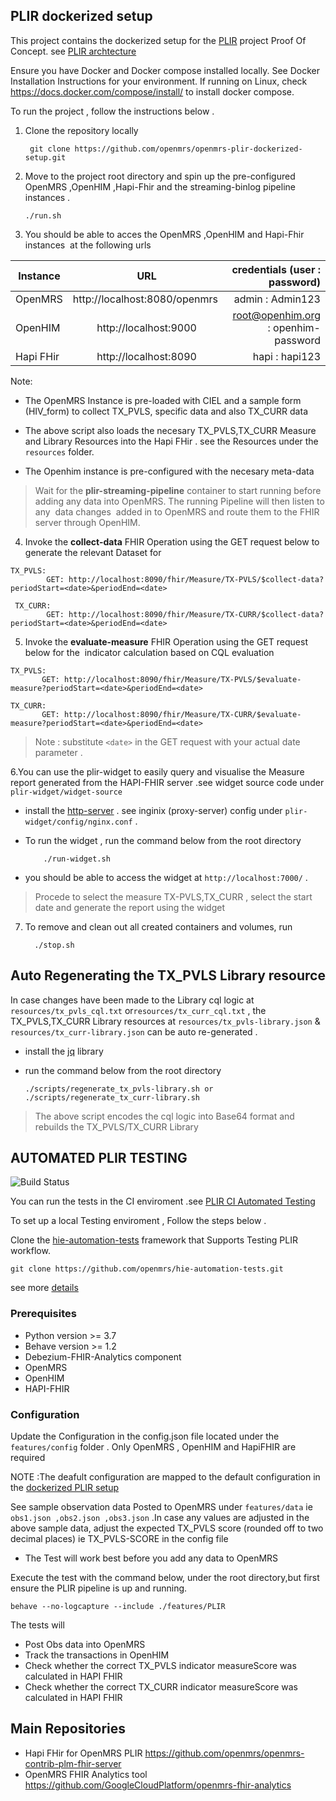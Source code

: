 ## PLIR dockerized setup
This project contains the dockerized setup for the [PLIR](https://wiki.openmrs.org/pages/viewpage.action?pageId=235278351) project Proof Of Concept.
see [PLIR archtecture](https://wiki.openmrs.org/display/projects/Architectural+Design+Approach+to+support+an+integrated+approach+to+patient-level+indicator+reporting+for+OpenMRS)

Ensure you have Docker and Docker compose installed locally.
See Docker Installation Instructions for your environment.  If running on Linux, check https://docs.docker.com/compose/install/ to install docker compose.

To run the project , follow the instructions below .
1. Clone the repository locally

        git clone https://github.com/openmrs/openmrs-plir-dockerized-setup.git

2. Move to the project root directory and spin up the pre-configured OpenMRS ,OpenHIM ,Hapi-Fhir and the streaming-binlog pipeline instances . 

       ./run.sh

3. You should be able to acces the OpenMRS ,OpenHIM and Hapi-Fhir instances  at the following urls



| Instance  |     URL       | credentials (user : password)|
|---------- |:-------------:|------:                       |
| OpenMRS   |  http://localhost:8080/openmrs  | admin : Admin123 |
| OpenHIM   |    http://localhost:9000  |  root@openhim.org : openhim-password |
| Hapi FHir | http://localhost:8090 |    hapi : hapi123| 


   Note:
 * The OpenMRS Instance is pre-loaded with CIEL and a  sample form (HIV_form) to collect TX_PVLS, specific data and also TX_CURR data

 * The above script also loads the necesary TX_PVLS,TX_CURR Measure and Library Resources into the Hapi FHir . see the Resources under the `resources` folder.

 * The Openhim instance is pre-configured with the necesary meta-data

  > Wait for the **plir-streaming-pipeline** container to start running before adding any data into OpenMRS. The running Pipeline will then listen to any  data changes  added in to OpenMRS and route them to the FHIR server through OpenHIM.

   

  4. Invoke the **collect-data** FHIR Operation using the GET request below to generate the relevant Dataset for 
  
  	TX_PVLS:     
            GET: http://localhost:8090/fhir/Measure/TX-PVLS/$collect-data?periodStart=<date>&periodEnd=<date>

 	 TX_CURR:    
            GET: http://localhost:8090/fhir/Measure/TX-CURR/$collect-data?periodStart=<date>&periodEnd=<date>

  5. Invoke the  **evaluate-measure** FHIR Operation using the GET request below for the  indicator calculation based on CQL evaluation
   
   	TX_PVLS:     
           GET: http://localhost:8090/fhir/Measure/TX-PVLS/$evaluate-measure?periodStart=<date>&periodEnd=<date>

   	TX_CURR:      
           GET: http://localhost:8090/fhir/Measure/TX-CURR/$evaluate-measure?periodStart=<date>&periodEnd=<date>      
         
  > Note : substitute `<date>` in the GET request with your actual date parameter  .  

   6.You can use the plir-widget to easily query and  visualise the Measure report generated from the HAPI-FHIR server .see widget source code under `plir-widget/widget-source`
   
* install the [http-server](https://www.npmjs.com/package/http-server)  .
 see inginix (proxy-server) config under  `plir-widget/config/nginx.conf`  . 
* To run the widget , run the command below from the root directory



          ./run-widget.sh  


 * you should be able to access the widget at `http://localhost:7000/` .

>  Procede to select the measure  TX-PVLS,TX_CURR ,
      select the start date and generate the report using the widget
      


 7. To remove and clean out all created containers and volumes, run

          ./stop.sh

 ## Auto Regenerating the TX_PVLS Library resource    
 In case changes have been made to the Library cql logic at  `resources/tx_pvls_cql.txt` or`resources/tx_curr_cql.txt`   , the  TX_PVLS,TX_CURR Library resources at  `resources/tx_pvls-library.json` & `resources/tx_curr-library.json` can be auto re-generated .

 * install the [jq](https://linuxhint.com/bash_jq_command/) library 

 * run the command below from the root directory

       ./scripts/regenerate_tx_pvls-library.sh or ./scripts/regenerate_tx_curr-library.sh
  > The above script encodes the cql logic into Base64 format and rebuilds the TX_PVLS/TX_CURR Library  

## AUTOMATED PLIR TESTING 
![Build Status](https://github.com/openmrs/hie-automation-tests/actions/workflows/plir.yml/badge.svg)

You can run the tests in the CI enviroment .see [PLIR CI Automated Testing](https://github.com/openmrs/hie-automation-tests/actions/workflows/plir.yml)

To set up a local Testing enviroment , Follow the steps below .

Clone the  [hie-automation-tests](https://github.com/openmrs/hie-automation-tests) framework that Supports Testing PLIR workflow.

    git clone https://github.com/openmrs/hie-automation-tests.git

see more [details](https://github.com/openmrs/hie-automation-tests/blob/master/PLIR-TEST.md) 
### Prerequisites

* Python version >= 3.7
* Behave version >= 1.2
* Debezium-FHIR-Analytics component
* OpenMRS
* OpenHIM 
* HAPI-FHIR

### Configuration 
 
Update the Configuration in the config.json file located under the `features/config` folder . Only OpenMRS , OpenHIM and HapiFHIR are required

NOTE :The deafult  configuration are mapped to the default configuration in the [dockerized PLIR setup](https://github.com/openmrs/openmrs-plir-dockerized-setup)

See sample observation data Posted to OpenMRS under `features/data` ie `obs1.json ,obs2.json ,obs3.json` .In case any values are adjusted in the above sample data, adjust the expected TX_PVLS score (rounded off to two decimal places) ie TX_PVLS-SCORE in the config file

* The Test will work best before you add any data to OpenMRS

Execute the test with the  command below, under the root directory,but first ensure the PLIR pipeline is up and running.

	behave --no-logcapture --include ./features/PLIR
 	
The tests will
 * Post Obs data into OpenMRS 
 * Track the transactions in OpenHIM
 * Check whether the correct TX_PVLS indicator measureScore was calculated in HAPI FHIR  
 * Check whether the correct TX_CURR indicator measureScore was calculated in HAPI FHIR    


## Main Repositories
* Hapi FHir for OpenMRS PLIR https://github.com/openmrs/openmrs-contrib-plm-fhir-server
* OpenMRS FHIR Analytics tool   https://github.com/GoogleCloudPlatform/openmrs-fhir-analytics



